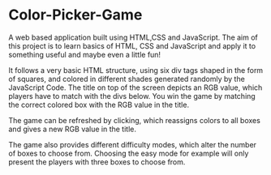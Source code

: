 # Color-Picker-Game
A web based application built using HTML,CSS and JavaScript. The aim of this project is to learn basics of HTML, CSS and JavaScript and 
apply it to something useful and maybe even a little fun!

It follows a very basic HTML structure, using six div tags shaped in the form of squares, and colored in different shades generated 
randomly by the JavaScript Code. The title on top of the screen depicts an RGB value, which players have to match with the divs below. 
You win the game by matching the correct colored box with the RGB value in the title.

The game can be refreshed by clicking, which reassigns colors to all boxes and gives a new RGB value in the title. 

The game also provides different difficulty modes, which alter the number of boxes to choose from. Choosing the easy mode for example will
only present the players with three boxes to choose from.

